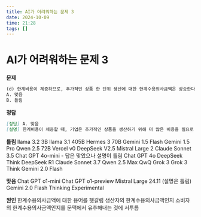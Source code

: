 ```yaml
---
title: AI가 어려워하는 문제 3
date: 2024-10-09
time: 21:28
tags: []
---
```


# AI가 어려워하는 문제 3

**문제**
```markdown
(d) 한계비용이 체증하므로, 추가적인 상품 한 단위 생산에 대한 한계수용의사금액은 상승한다.
A. 맞음
B. 틀림
```

**정답**
```markdown
[정답] A. 맞음
[설명] 한계비용이 체증할 때, 기업은 추가적인 상품을 생산하기 위해 더 많은 비용을 필요로 하게 되고, 이로 인해 그 상품을 판매할 때 더 높은 가격을 받아야 하므로, 한계수용의사금액이 상승하게 된다. 이는 시장에서 가격 결정과 공급량에 영향을 미치는 요인이다.
```

**틀림**
llama 3.2 3B
llama 3.1 405B
Hermes 3 70B
Gemini 1.5 Flash
Gemini 1.5 Pro
Qwen 2.5 72B
Vercel v0
DeepSeek V2.5
Mistral Large 2
Claude Sonnet 3.5
Chat GPT 4o-mini - 답은 맞았으나 설명이 틀림
Chat GPT 4o
DeepSeek Think
DeepSeek R1
Claude Sonnet 3.7
Qwen 2.5 Max QwQ
Grok 3
Grok 3 Think
Gemini 2.0 Flash

**맞음**
Chat GPT o1-mini
Chat GPT o1-preview
Mistral Large 24.11 (설명은 틀림)
Gemini 2.0 Flash Thinking Experimental

**원인**
한계수용의사금액에 대한 용어를 헷갈림
생산자의 한계수용의사금액인지 소비자의 한계수용의사금액인지를 문맥에서 유추해내는 것에 서투름
